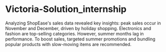 # Victoria-Solution_internship
Analyzing ShopEase's sales data revealed key insights: peak sales occur in November and December, driven by holiday shopping. Electronics and fashion are top-selling categories. However, summer months lag in performance. To boost sales, targeted summer promotions and bundling popular products with slow-moving items are recommended.
